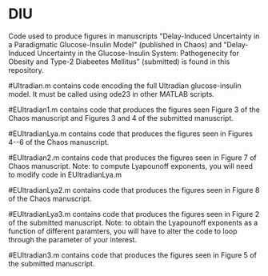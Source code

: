 # DIU
Code used to produce figures in manuscripts "Delay-Induced Uncertainty in a Paradigmatic Glucose-Insulin Model" (published in Chaos) and "Delay-Induced Uncertainty in the Glucose-Insulin System: Pathogenecity for Obesity and Type-2 Diabeetes Mellitus" (submitted) is found in this repository.

#Ultradian.m contains code encoding the full Ultradian glucose-insulin model.  It must be called using ode23 in other MATLAB scripts.

#EUltradian1.m contains code that produces the figures seen Figure 3 of the Chaos manuscript and Figures 3 and 4 of the submitted manuscript.

#EUltradianLya.m contains code that produces the figures seen in Figures 4--6 of the Chaos manuscript.

#EUltradian2.m contains code that produces the figures seen in Figure 7 of Chaos manuscript.  Note:  to compute Lyapounoff exponents, you will need to modify code in EUltradianLya.m

#EUltradianLya2.m contains code that produces the figures seen in Figure 8 of the Chaos manuscript.

#EUltradianLya3.m contains code that produces the figures seen in Figure 2 of the submitted manuscript.  Note:  to obtain the Lyapounoff exponents as a function of different paramters, you will have to alter the code to loop through the parameter of your interest.

#EUltradian3.m contains code that produces the figures seen in Figure 5 of the submitted manuscript.
